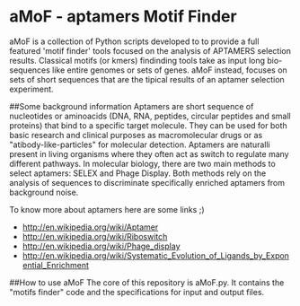 aMoF - aptamers Motif Finder
====
aMoF is a collection of Python scripts developed to to provide a full featured 'motif finder' tools focused on the analysis of APTAMERS selection results.
Classical motifs (or kmers) findinding tools take as input long bio-sequences like entire genomes or sets of genes.  aMoF instead, focuses on sets of short sequences that are the tipical results of an aptamer selection experiment.

##Some background information
Aptamers are short sequence of nucleotides or aminoacids (DNA, RNA, peptides, circular peptides and small proteins) that bind to a specific target molecule.
They can be used for both basic research and clinical purposes as macromolecular drugs or as "atibody-like-particles" for molecular detection.
Aptamers are naturalli present in living organisms where they often act as switch to regulate many different pathways.
In molecular biology, there are two main methods to select aptamers: SELEX and Phage Display. Both methods rely on the analysis of sequences to discriminate specifically enriched aptamers from background noise.

To know more about aptamers here are some links ;)
* http://en.wikipedia.org/wiki/Aptamer
* http://en.wikipedia.org/wiki/Riboswitch
* http://en.wikipedia.org/wiki/Phage_display
* http://en.wikipedia.org/wiki/Systematic_Evolution_of_Ligands_by_Exponential_Enrichment



##How to use aMoF
The core of this repository is aMoF.py. It contains the "motifs finder" code and the specifications for input and output files.


                                       
